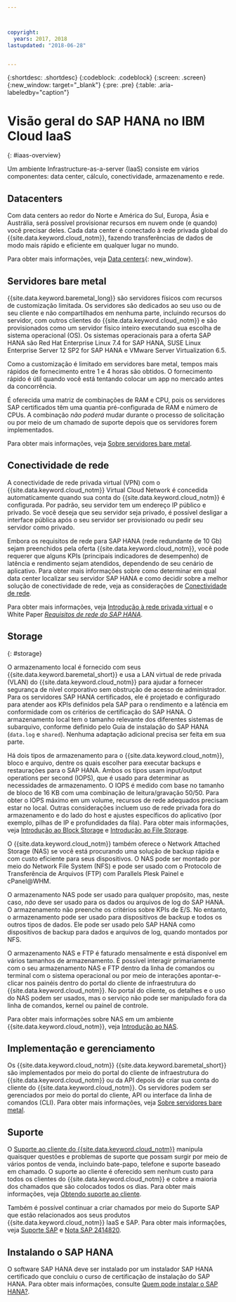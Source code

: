 ```yaml
---



copyright:
  years: 2017, 2018
lastupdated: "2018-06-28"


---
```


{:shortdesc: .shortdesc}
{:codeblock: .codeblock}
{:screen: .screen}
{:new_window: target="_blank"}
{:pre: .pre}
{:table: .aria-labeledby="caption"}

# Visão geral do SAP HANA no IBM Cloud IaaS
{: #iaas-overview}

Um ambiente Infrastructure-as-a-server (IaaS) consiste em vários componentes: data center, cálculo, conectividade, armazenamento e rede. 

## Datacenters

Com data centers ao redor do Norte e América do Sul, Europa, Ásia e Austrália, será possível provisionar recursos em nuvem onde (e quando) você precisar deles. Cada data center é conectado à rede privada global do {{site.data.keyword.cloud_notm}}, fazendo transferências de dados de modo mais rápido e eficiente em qualquer lugar no mundo.

Para obter mais informações, veja [Data centers](https://www.ibm.com/cloud-computing/bluemix/data-centers){: new_window}.

## Servidores bare metal

{{site.data.keyword.baremetal_long}} são servidores físicos com recursos de customização limitada. Os servidores são dedicados ao seu uso ou de seu cliente e não compartilhados em nenhuma parte, incluindo recursos do servidor, com outros clientes do {{site.data.keyword.cloud_notm}} e são provisionados como um servidor físico inteiro executando sua escolha de sistema operacional (OS). Os sistemas operacionais para a oferta SAP HANA são Red Hat Enterprise Linux 7.4 for SAP HANA, SUSE Linux Enterprise Server 12 SP2 for SAP HANA e VMware Server Virtualization 6.5.

Como a customização é limitado em servidores bare metal, tempos mais rápidos de fornecimento entre 1 e 4 horas são obtidos. O fornecimento rápido é útil quando você está tentando colocar um app no mercado antes da concorrência.

É oferecida uma matriz de combinações de RAM e CPU, pois os servidores SAP certificados têm uma quantia pré-configurada de RAM e número de CPUs. A combinação *não poderá* mudar durante o processo de solicitação ou por meio de um chamado de suporte depois que os servidores forem implementados.

Para obter mais informações, veja [Sobre servidores bare metal](https://console.bluemix.net/docs/bare-metal/about.html#about-bare-metal-servers). 

## Conectividade de rede

A conectividade de rede privada virtual (VPN) com o {{site.data.keyword.cloud_notm}} Virtual Cloud Network é concedida automaticamente quando sua conta do {{site.data.keyword.cloud_notm}} é configurada. Por padrão, seu servidor tem um endereço IP público e privado. Se você deseja que seu servidor seja privado, é possível desligar a interface pública após o seu servidor ser provisionado ou pedir seu servidor como privado. 

Embora os requisitos de rede para SAP HANA (rede redundante de 10 Gb) sejam preenchidos pela oferta {{site.data.keyword.cloud_notm}}, você pode requerer que alguns KPIs (principais indicadores de desempenho) de latência e rendimento sejam atendidos, dependendo de seu cenário de aplicativo. Para obter mais informações sobre como determinar em qual data center localizar seu servidor SAP HANA e como decidir sobre a melhor solução de conectividade de rede, veja as considerações de [Conectividade de rede](/docs/infrastructure/sap-hana/hana-considerations.html#network_connectivity).

Para obter mais informações, veja [Introdução à rede privada virtual](https://console.bluemix.net/docs/infrastructure/iaas-vpn/getting-started.html#getting-started-with-virtual-private-networking-vpn-) e o White Paper [*Requisitos de rede do SAP HANA*](https://www.sap.com/documents/2016/08/1cd2c2fb-807c-0010-82c7-eda71af511fa.html).

## Storage
{: #storage}

O armazenamento local é fornecido com seus {{site.data.keyword.baremetal_short}} e usa a LAN virtual de rede privada (VLAN) do {{site.data.keyword.cloud_notm}} para ajudar a fornecer segurança de nível corporativo sem obstrução de acesso de administrador. Para os servidores SAP HANA certificados, ele é projetado e configurado para atender aos KPIs definidos pela SAP para o rendimento e a latência em conformidade com os critérios de certificação do SAP HANA. O armazenamento local tem o tamanho relevante dos diferentes sistemas de subarquivo, conforme definido pelo Guia de instalação do SAP HANA (`data.log` e `shared`). Nenhuma adaptação adicional precisa ser feita em sua parte.

Há dois tipos de armazenamento para o {{site.data.keyword.cloud_notm}}, bloco e arquivo, dentre os quais escolher para executar backups e restaurações para o SAP HANA. Ambos os tipos usam input/output operations per second (IOPS), que é usado para determinar as necessidades de armazenamento. O IOPS é medido com base no tamanho de bloco de 16 KB com uma combinação de leitura/gravação 50/50. Para obter o IOPS máximo em um volume, recursos de rede adequados precisam estar no local. Outras considerações incluem uso de rede privada fora do armazenamento e do lado do host e ajustes específicos do aplicativo (por exemplo, pilhas de IP e profundidades da fila). Para obter mais informações, veja [Introdução ao Block Storage](https://console.bluemix.net/docs/infrastructure/BlockStorage/index.html#getting-started-with-block-storage) e [Introdução ao File Storage](https://console.bluemix.net/docs/infrastructure/FileStorage/index.html#getting-started-with-file-storage).

O {{site.data.keyword.cloud_notm}} também oferece o Network Attached Storage (NAS) se você está procurando uma solução de backup rápida e com custo eficiente para seus dispositivos. O NAS pode ser montado por meio do Network File System (NFS) e pode ser usado com o Protocolo de Transferência de Arquivos (FTP) com Parallels Plesk Painel e cPanel@WHM.

O armazenamento NAS pode ser usado para qualquer propósito, mas, neste caso, *não* deve ser usado para os dados ou arquivos de log do SAP HANA. O armazenamento não preenche os critérios sobre KPIs de E/S. No entanto, o armazenamento pode ser usado para dispositivos de backup e todos os outros tipos de dados. Ele pode ser usado pelo SAP HANA como dispositivos de backup para dados e arquivos de log, quando montados por NFS.  
  
O armazenamento NAS e FTP é faturado mensalmente e está disponível em vários tamanhos de armazenamento. É possível interagir primariamente com o seu armazenamento NAS e FTP dentro da linha de comandos ou terminal com o sistema operacional ou por meio de interações apontar-e-clicar nos painéis dentro do portal do cliente de infraestrutura do {{site.data.keyword.cloud_notm}}. No portal do cliente, os detalhes e o uso do NAS podem ser usados, mas o serviço não pode ser manipulado fora da linha de comandos, kernel ou painel de controle.

Para obter mais informações sobre NAS em um ambiente {{site.data.keyword.cloud_notm}}, veja [Introdução ao NAS](https://console.bluemix.net/docs/infrastructure/network-attached-storage/index.html#getting-started-with-nas).

## Implementação e gerenciamento

Os {{site.data.keyword.cloud_notm}} {{site.data.keyword.baremetal_short}} são implementados por meio do portal do cliente de infraestrutura do {{site.data.keyword.cloud_notm}} ou da API depois de criar sua conta do cliente do {{site.data.keyword.cloud_notm}}. Os servidores podem ser gerenciados por meio do portal do cliente, API ou interface da linha de comandos (CLI). Para obter mais informações, veja [Sobre servidores bare metal](https://console.bluemix.net/docs/bare-metal/about.html#about-bare-metal-servers).

## Suporte

O [Suporte ao cliente do {{site.data.keyword.cloud_notm}}](https://console.bluemix.net/docs/support/index.html#getting-customer-support) manipula quaisquer questões e problemas de suporte que possam surgir por meio de vários pontos de venda, incluindo bate-papo, telefone e suporte baseado em chamado. O suporte ao cliente é oferecido sem nenhum custo para todos os clientes do {{site.data.keyword.cloud_notm}} e cobre a maioria dos chamados que são colocados todos os dias. Para obter mais informações, veja [Obtendo suporte ao cliente](https://console.bluemix.net./docs/support/index.html#getting-customer-support).

Também é possível continuar a criar chamados por meio do Suporte SAP que estão relacionados aos seus produtos {{site.data.keyword.cloud_notm}} IaaS e SAP. Para obter mais informações, veja [Suporte SAP](https://support.sap.com/en/index.html) e [Nota SAP 2414820](https://launchpad.support.sap.com/#/notes/2414820).

## Instalando o SAP HANA

O software SAP HANA deve ser instalado por um instalador SAP HANA certificado que concluiu o curso de certificação de instalação do SAP HANA. Para obter mais informações, consulte [Quem pode instalar o SAP HANA?](http://www.saphanacentral.com/p/who-can-install-sap-hana.html).
